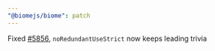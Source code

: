 ```yaml
---
"@biomejs/biome": patch
---
```


Fixed [#5856](https://github.com/biomejs/biome/issues/5856), `noRedundantUseStrict` now keeps leading trivia
